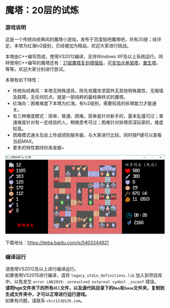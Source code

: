 魔塔：20层的试炼
================

### 游戏说明
这是一个传统向经典风的魔塔小游戏，发布于百度贴吧魔塔吧，共有20层；经评定，本塔为红海lv2级别，已经被加为精品，欢迎大家进行挑战。

本塔由C++编写而成，使用VS2012编译，支持Windows XP及以上系统运行。同样使用C++编写的魔塔还有：[21层魔塔复刻增强版](https://github.com/ckcz123/mota)，[可变加点单层塔](https://github.com/ckcz123/mota2)，[重生塔](https://github.com/ckcz123/mota3)，等等。欢迎大家分别进行尝试。

本塔有如下特性：

  * 传统向经典风：本塔无特殊道具，除先攻魔攻坚固外无其他特殊属性，无暗墙及路障，无任何坑点，就是一部纯粹的最经典样式的魔塔。
  * 红海向：困难难度下本塔为红海，有lv2级别，需要较高的拆塔能力才能通关。
  * 有三种难度模式：简单、普通、困难。简单是针对新手的，基本乱撞可过；普通难度针对有一定经验的人，稍微思考可过；困难针对拆塔资深玩家的，难度较高。
  * 困难模式通关后会上传成绩到服务器，与大家进行比较。同时按P键可以查看当前MAX。
  * 更多的特性期待你来发掘~

![](sample.png)

下载地址：https://tieba.baidu.com/p/5403344921

### 编译运行

请使用VS2012及以上进行编译运行。  
如果使用VS2015进行编译，请将 `legacy_stdio_definitions.lib` 加入到项目库中，以免发生 `error LNK2019: unresolved external symbol _sscanf` 错误。  
**请将hge文件夹下的所有`dll`文件，以及源代码目录下的`Res`和`Save`文件夹，复制到生成文件夹中，才可以正常进行运行游戏。**   
如果有问题，请联系 `ckcz123@126.com`。  
